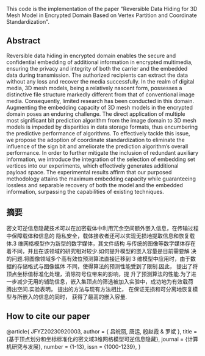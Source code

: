 This code is the implementation of the paper "Reversible Data Hiding for 3D Mesh Model in Encrypted Domain Based on Vertex
Partition and Coordinate Standardization".

## Abstract
Reversible data hiding in encrypted domain enables the secure and confidential embedding of additional
information in encrypted multimedia, ensuring the privacy and integrity of both the carrier and the embedded data during
transmission. The authorized recipients can extract the data without any loss and recover the media successfully. In the
realm of digital media, 3D mesh models, being a relatively nascent form, possesses a distinctive file structure markedly
different from that of conventional image media. Consequently, limited research has been conducted in this domain.
Augmenting the embedding capacity of 3D mesh models in the encrypted domain poses an enduring challenge. The
direct application of multiple most significant bit prediction algorithm from the image domain to 3D mesh models is
impeded by disparities in data storage formats, thus encumbering the predictive performance of algorithms. To
effectively tackle this issue, we propose the adoption of coordinate standardization to eliminate the influence of the sign
bit and ameliorate the prediction algorithm’s overall performance. In order to further mitigate the inclusion of redundant
auxiliary information, we introduce the integration of the selection of embedding set vertices into our experiments,
which effectively generates additional payload space. The experimental results affirm that our purposed methodology
attains the maximum embedding capacity while guaranteeing lossless and separable recovery of both the model and the
embedded information, surpassing the capabilities of existing techniques.
## 摘要
密文可逆信息隐藏技术可以在加密载体中利用冗余空间额外嵌入信息，在传输过程中保障载体和信息的
隐私安全，载体接收者还可以实现无损地提取信息和恢复载体.3 维网格模型作为新型的数字媒体，其文件结构
与传统的图像等数字媒体存在着不同，并且在该领域的研究相对较少.如何提升模型的嵌入容量是目前需要解
决的问题.将图像领域多个高有效位预测算法直接迁移到 3 维模型中应用时，由于数据的存储格式与图像媒体
不同，使得算法的预测性能受到了限制.因此， 提出了将顶点坐标值标准化处理，消除符号位带来的影响，提
升了预测算法的性能.为了进一步减少无用的辅助信息，嵌入集顶点的筛选被加入实验中，成功地为有效载荷
腾出空间.实验表明， 提出的方法与现有方法相比， 在保证无损和可分离地恢复模型与所嵌入的信息的同时，
获得了最高的嵌入容量.

## How to cite our paper
@article{ JFYZ20230920003,
author = { 吕皖丽, 唐运, 殷赵霞 & 罗斌 },
title = {基于顶点划分和坐标标准化的密文域3维网格模型可逆信息隐藏},
journal = {计算机研究与发展},
number = {1-13},
issn = {1000-1239},
}
